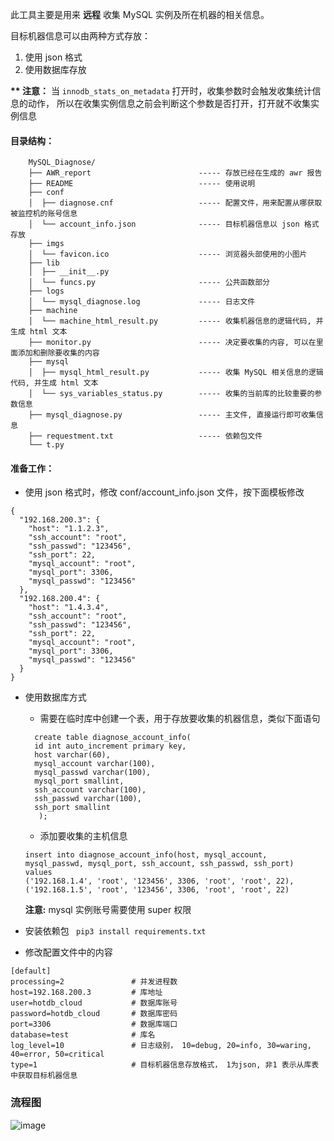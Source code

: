 此工具主要是用来 __远程__ 收集 MySQL 实例及所在机器的相关信息。

目标机器信息可以由两种方式存放：
1. 使用 json 格式
2. 使用数据库存放

__** 注意：__
  当 `innodb_stats_on_metadata` 打开时，收集参数时会触发收集统计信息的动作， 所以在收集实例信息之前会判断这个参数是否打开，打开就不收集实例信息

#### 目录结构：
```
    MySQL_Diagnose/
    ├── AWR_report                        ----- 存放已经在生成的 awr 报告
    ├── README                            ----- 使用说明
    ├── conf
    │  ├── diagnose.cnf                   ----- 配置文件，用来配置从哪获取被监控机的账号信息
    │  └── account_info.json              ----- 目标机器信息以 json 格式存放
    ├── imgs
    │  └── favicon.ico                    ----- 浏览器头部使用的小图片
    ├── lib
    │  ├── __init__.py
    │  └── funcs.py                       ----- 公共函数部分
    ├── logs
    │  └── mysql_diagnose.log             ----- 日志文件
    ├── machine
    │  └── machine_html_result.py         ----- 收集机器信息的逻辑代码, 并生成 html 文本
    ├── monitor.py                        ----- 决定要收集的内容, 可以在里面添加和删除要收集的内容
    ├── mysql
    │  ├── mysql_html_result.py           ----- 收集 MySQL 相关信息的逻辑代码, 并生成 html 文本
    │  └── sys_variables_status.py        ----- 收集的当前库的比较重要的参数信息
    ├── mysql_diagnose.py                 ----- 主文件, 直接运行即可收集信息
    ├── requestment.txt                   ----- 依赖包文件
    └── t.py
```

#### 准备工作：
- 使用 json 格式时，修改 conf/account_info.json 文件，按下面模板修改
```
{
  "192.168.200.3": {
    "host": "1.1.2.3",
    "ssh_account": "root",
    "ssh_passwd": "123456",
    "ssh_port": 22,
    "mysql_account": "root",
    "mysql_port": 3306,
    "mysql_passwd": "123456"
  },
  "192.168.200.4": {
    "host": "1.4.3.4",
    "ssh_account": "root",
    "ssh_passwd": "123456",
    "ssh_port": 22,
    "mysql_account": "root",
    "mysql_port": 3306,
    "mysql_passwd": "123456"
  }
}
```
- 使用数据库方式
  - 需要在临时库中创建一个表，用于存放要收集的机器信息，类似下面语句
  ```
    create table diagnose_account_info(
    id int auto_increment primary key,
    host varchar(60),
    mysql_account varchar(100),
    mysql_passwd varchar(100),
    mysql_port smallint,
    ssh_account varchar(100),
    ssh_passwd varchar(100),
    ssh_port smallint
     );
  ```

  - 添加要收集的主机信息
  ```
  insert into diagnose_account_info(host, mysql_account, mysql_passwd, mysql_port, ssh_account, ssh_passwd, ssh_port)
  values
  ('192.168.1.4', 'root', '123456', 3306, 'root', 'root', 22),
  ('192.168.1.5', 'root', '123456', 3306, 'root', 'root', 22)
  ```
  __注意:__ mysql 实例账号需要使用 super 权限


- 安装依赖包
` pip3 install requirements.txt`

- 修改配置文件中的内容
```
[default]
processing=2               # 并发进程数
host=192.168.200.3         # 库地址
user=hotdb_cloud           # 数据库账号
password=hotdb_cloud       # 数据库密码
port=3306                  # 数据库端口
database=test              # 库名
log_level=10               # 日志级别， 10=debug, 20=info, 30=waring, 40=error, 50=critical
type=1                     # 目标机器信息存放格式， 1为json, 非1 表示从库表中获取目标机器信息
```

### 流程图
![image](https://github.com/thinkdb/MySQL_Diagnose/blob/master/imgs/flow_chart.png)

